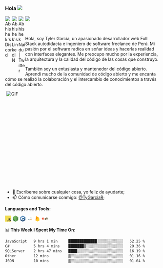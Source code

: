 ### Hola <img src="https://media.giphy.com/media/hvRJCLFzcasrR4ia7z/giphy.gif" width="25px">
<a href="#">
  <img align="left" alt="Abhishek's Discord" width="22px" src="https://cdn-icons-png.flaticon.com/512/2111/2111370.png" />
</a>
<a href="https://www.linkedin.com/in/tyler-garc%C3%ADa-rodr%C3%ADguez-51838bb9/">
  <img align="left" alt="Abhishek's LinkedIN" width="22px" src="https://cdn-icons-png.flaticon.com/512/3536/3536505.png" />
</a>
<a href="https://twitter.com/TyGarciaR">
  <img align="left" alt="Abhishek Naidu | Twitter" width="22px" src="https://cdn-icons-png.flaticon.com/512/3256/3256013.png" />
</a>

![](https://visitor-badge.glitch.me/badge?page_id=tylergarg23.tylergarg23)

<br />

Hola, soy Tyler García, un apasionado desarrollador web Full Stack autodidacta e ingeniero de software freelance de Perú. Mi pasión por el software radica en soñar ideas y hacerlas realidad con interfaces elegantes. Me preocupo mucho por la experiencia, la arquitectura y la calidad del código de las cosas que construyo.

También soy un entusiasta y mantenedor del código abierto. Aprendí mucho de la comunidad de código abierto y me encanta cómo se realizó la colaboración y el intercambio de conocimientos a través del código abierto.


  <img align="right" alt="GIF" src="https://github.com/abhisheknaiidu/abhisheknaiidu/blob/master/code.gif?raw=true" width="500" height="320" />
  
- 💬 Escribeme sobre cualquier cosa, yo feliz de ayudarte;
- 📫 Cómo comunicarse conmigo: [@TyGarciaR](https://twitter.com/TyGarciaR);


**Languages and Tools:**  

<code><img height="20" src="https://raw.githubusercontent.com/github/explore/80688e429a7d4ef2fca1e82350fe8e3517d3494d/topics/javascript/javascript.png"></code>
<code><img height="20" src="https://raw.githubusercontent.com/github/explore/80688e429a7d4ef2fca1e82350fe8e3517d3494d/topics/nodejs/nodejs.png"></code>
<code><img height="20" src="https://raw.githubusercontent.com/github/explore/80688e429a7d4ef2fca1e82350fe8e3517d3494d/topics/cpp/cpp.png"></code>
<code><img height="20" src="https://raw.githubusercontent.com/github/explore/80688e429a7d4ef2fca1e82350fe8e3517d3494d/topics/mysql/mysql.png"></code>
<code><img height="20" src="https://raw.githubusercontent.com/github/explore/80688e429a7d4ef2fca1e82350fe8e3517d3494d/topics/firebase/firebase.png"></code>
<code><img height="20" src="https://raw.githubusercontent.com/github/explore/80688e429a7d4ef2fca1e82350fe8e3517d3494d/topics/git/git.png"></code>

📊 **This Week I Spent My Time On:**
<!--START_SECTION:waka-->
```text
JavaScript   9 hrs 1 min     █████████████░░░░░░░░░░░░   52.25 % 
C#           5 hrs 4 mins    ███████▒░░░░░░░░░░░░░░░░░   29.36 % 
SQLServer    2 hrs 47 mins   ████░░░░░░░░░░░░░░░░░░░░░   16.19 % 
Other        12 mins         ▒░░░░░░░░░░░░░░░░░░░░░░░░   01.16 % 
JSON         10 mins         ▒░░░░░░░░░░░░░░░░░░░░░░░░   01.04 % 
```
<!--END_SECTION:waka-->
